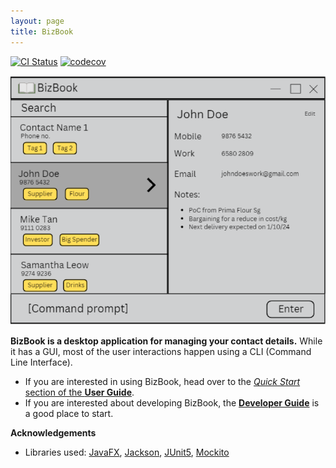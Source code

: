 ```yaml
---
layout: page
title: BizBook
---
```

<!-- [![CI Status](https://github.com/se-edu/addressbook-level3/workflows/Java%20CI/badge.svg)](https://github.com/se-edu/addressbook-level3/actions) -->
[![CI Status](https://github.com/AY2425S1-CS2103-F10-3/tp/actions/workflows/gradle.yml/badge.svg?branch=master)](https://github.com/AY2425S1-CS2103-F10-3/tp/actions/workflows/gradle.yml)
[![codecov](https://codecov.io/gh/AY2425S1-CS2103-F10-3/tp/graph/badge.svg?token=XDT6OIN0I7)](https://codecov.io/gh/AY2425S1-CS2103-F10-3/tp)

![Ui](images/Ui.png)

**BizBook is a desktop application for managing your contact details.** While it has a GUI, most of the user interactions happen using a CLI (Command Line Interface).

* If you are interested in using BizBook, head over to the [_Quick Start_ section of the **User Guide**](UserGuide.html#quick-start).
* If you are interested about developing BizBook, the [**Developer Guide**](DeveloperGuide.html) is a good place to start.


**Acknowledgements**

* Libraries used: [JavaFX](https://openjfx.io/), [Jackson](https://github.com/FasterXML/jackson), [JUnit5](https://github.com/junit-team/junit5), [Mockito](https://github.com/mockito/mockito)

